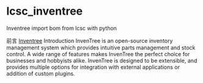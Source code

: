 # lcsc_inventree
Inventree import bom from lcsc with python

前言
[Inventree](https://inventree.org/) Introduction
InvenTree is an open-source inventory management system which provides intuitive parts management and stock control. A wide range of features makes InvenTree the perfect choice for businesses and hobbyists alike. InvenTree is designed to be extensible, and provides multiple options for integration with external applications or addition of custom plugins.
